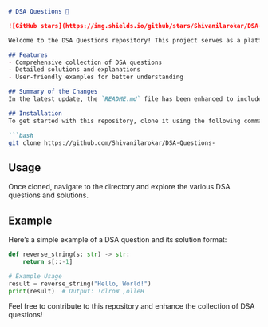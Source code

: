 ```markdown
# DSA Questions 🚀

![GitHub stars](https://img.shields.io/github/stars/Shivanilarokar/DSA-Questions-?style=social) ![Forks](https://img.shields.io/github/forks/Shivanilarokar/DSA-Questions-?style=social)

Welcome to the DSA Questions repository! This project serves as a platform for developers and learners to practice and enhance their skills in Data Structures and Algorithms (DSA). This repository is designed to help you improve your understanding of various data structures and algorithms through a collection of questions and solutions.

## Features
- Comprehensive collection of DSA questions
- Detailed solutions and explanations
- User-friendly examples for better understanding

## Summary of the Changes
In the latest update, the `README.md` file has been enhanced to include a new **Features** section to highlight key aspects of the repository. Minor formatting adjustments were also made for clarity.

## Installation
To get started with this repository, clone it using the following command:

```bash
git clone https://github.com/Shivanilarokar/DSA-Questions-
```

## Usage
Once cloned, navigate to the directory and explore the various DSA questions and solutions.

## Example
Here’s a simple example of a DSA question and its solution format:

```python
def reverse_string(s: str) -> str:
    return s[::-1]

# Example Usage
result = reverse_string("Hello, World!")
print(result)  # Output: !dlroW ,olleH
```

Feel free to contribute to this repository and enhance the collection of DSA questions!
```